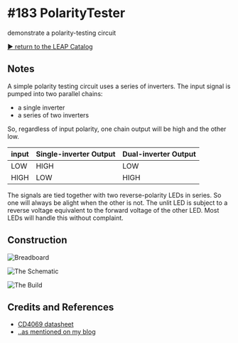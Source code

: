 # #183 PolarityTester

demonstrate a polarity-testing circuit


[:arrow_forward: return to the LEAP Catalog](https://leap.tardate.com)

## Notes

A simple polarity testing circuit uses a series of inverters.
The input signal is pumped into two parallel chains:
* a single inverter
* a series of two inverters

So, regardless of input polarity, one chain output will be high and the other low.


| input | Single-inverter Output | Dual-inverter Output |
|-------|------------------------|----------------------|
| LOW   | HIGH                   | LOW                  |
| HIGH  | LOW                    | HIGH                 |


The signals are tied together with two reverse-polarity LEDs in series. So one will always be alight when the other is not.
The unlit LED is subject to a reverse voltage equivalent to the forward voltage of the other LED. Most LEDs will handle this without complaint.

## Construction

![Breadboard](./assets/PolarityTester_bb.jpg?raw=true)

![The Schematic](./assets/PolarityTester_schematic.jpg?raw=true)

![The Build](./assets/PolarityTester_build.jpg?raw=true)

## Credits and References
* [CD4069 datasheet](https://www.futurlec.com/4000Series/CD4069.shtml)
* [..as mentioned on my blog](https://blog.tardate.com/2016/02/littlearduinoprojects183-polarity.html)


